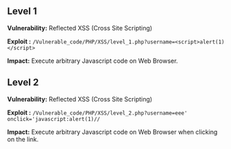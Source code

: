## Level 1

**Vulnerability:** Reflected XSS (Cross Site Scripting)

**Exploit :** `/Vulnerable_code/PHP/XSS/level_1.php?username=<script>alert(1)</script>`

**Impact:** Execute arbitrary Javascript code on Web Browser.


## Level 2

**Vulnerability:** Reflected XSS (Cross Site Scripting)

**Exploit :** `/Vulnerable_code/PHP/XSS/level_2.php?username=eee' onclick='javascript:alert(1)//`

**Impact:** Execute arbitrary Javascript code on Web Browser when clicking on the link.



